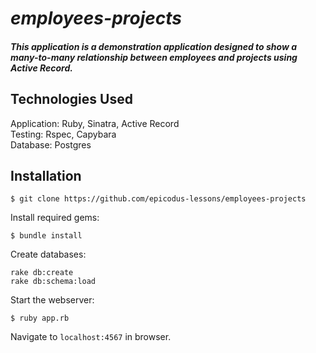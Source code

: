 # _employees-projects_

##### This application is a demonstration application designed to show a many-to-many relationship between employees and projects using Active Record.

## Technologies Used

Application: Ruby, Sinatra, Active Record<br>
Testing: Rspec, Capybara<br>
Database: Postgres

Installation
------------

```
$ git clone https://github.com/epicodus-lessons/employees-projects
```

Install required gems:
```
$ bundle install
```

Create databases:
```
rake db:create
rake db:schema:load
```

Start the webserver:
```
$ ruby app.rb
```

Navigate to `localhost:4567` in browser.


